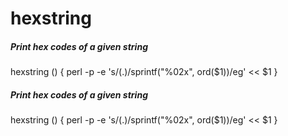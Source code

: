 # hexstring

##### Print hex codes of a given string

   hexstring  () { perl -p -e 's/(.)/sprintf("%02x", ord($1))/eg' << $1 }

##### Print hex codes of a given string

   hexstring  () { perl -p -e 's/(.)/sprintf("%02x", ord($1))/eg' << $1 }
